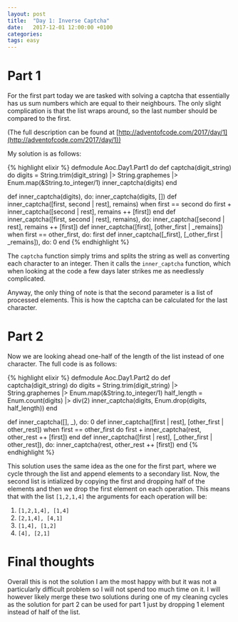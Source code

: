 ```yaml
---
layout: post
title:  "Day 1: Inverse Captcha"
date:   2017-12-01 12:00:00 +0100
categories: 
tags: easy
---
```

# Part 1

For the first part today we are tasked with solving a captcha that essentially
has us sum numbers which are equal to their neighbours. The only slight
complication is that the list wraps around, so the last number should be
compared to the first.

(The full description can be found at
[http://adventofcode.com/2017/day/1](http://adventofcode.com/2017/day/1))

My solution is as follows:

{% highlight elixir %}
defmodule Aoc.Day1.Part1 do
  def captcha(digit_string) do
    digits = String.trim(digit_string) |> String.graphemes |> Enum.map(&String.to_integer/1)
    inner_captcha(digits)
  end

  def inner_captcha(digits), do: inner_captcha(digits, [])
  def inner_captcha([first, second | rest], remains) when first == second do
    first + inner_captcha([second | rest], remains ++ [first])
  end
  def inner_captcha([first, second | rest], remains), do: inner_captcha([second | rest], remains ++ [first])
  def inner_captcha([first], [other_first | _remains]) when first == other_first, do: first
  def inner_captcha([_first], [_other_first | _remains]), do: 0
end
{% endhighlight %}

The `captcha` function simply trims and splits the string as well as converting
each character to an integer. Then it calls the `inner_captcha` function, which
when looking at the code a few days later strikes me as needlessly complicated.

Anyway, the only thing of note is that the second parameter is a list of
processed elements. This is how the captcha can be calculated for the last
character.

# Part 2

Now we are looking ahead one-half of the length of the list instead of one
character. The full code is as follows:

{% highlight elixir %}
defmodule Aoc.Day1.Part2 do
  def captcha(digit_string) do
    digits = String.trim(digit_string) |> String.graphemes |> Enum.map(&String.to_integer/1)
    half_length = Enum.count(digits) |> div(2)
    inner_captcha(digits, Enum.drop(digits, half_length))
  end 

  def inner_captcha([], _), do: 0
  def inner_captcha([first | rest], [other_first | other_rest]) when first == other_first do
    first + inner_captcha(rest, other_rest ++ [first])
  end
  def inner_captcha([first | rest], [_other_first | other_rest]), do: inner_captcha(rest, other_rest ++ [first])
end
{% endhighlight %}

This solution uses the same idea as the one for the first part, where we cycle
through the list and append elements to a secondary list. Now, the second list
is intialized by copying the first and dropping half of the elements and then we
drop the first element on each operation. This means that with the list
`[1,2,1,4]` the arguments for each operation will be:

1. `[1,2,1,4], [1,4]`
2. `[2,1,4], [4,1]`
3. `[1,4], [1,2]`
4. `[4], [2,1]`

# Final thoughts

Overall this is not the solution I am the most happy with but it was not a
particularly difficult problem so I will not spend too much time on it.
I will however likely merge these two solutions during one of my cleaning cycles
as the solution for part 2 can be used for part 1 just by dropping 1 element 
instead of half of the list.
